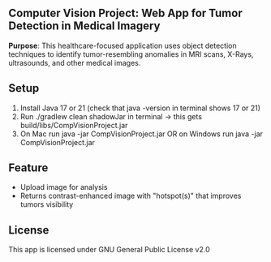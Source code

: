 ## Computer Vision Project: Web App for Tumor Detection in Medical Imagery
**Purpose**: This healthcare-focused application uses object detection techniques to identify tumor-resembling anomalies in MRI scans, X-Rays, ultrasounds, and other medical images.

## Setup
1. Install Java 17 or 21 (check that java -version in terminal shows 17 or 21)
3. Run ./gradlew clean shadowJar in terminal -> this gets build/libs/CompVisionProject.jar
4. On Mac run java -jar CompVisionProject.jar OR on Windows run java -jar CompVisionProject.jar

## Feature
- Upload image for analysis
- Returns contrast-enhanced image with "hotspot(s)" that improves tumors visibility

## License
This app is licensed under GNU General Public License v2.0

